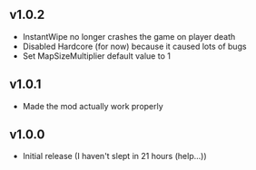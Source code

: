 ## v1.0.2

- InstantWipe no longer crashes the game on player death
- Disabled Hardcore (for now) because it caused lots of bugs
- Set MapSizeMultiplier default value to 1

## v1.0.1

- Made the mod actually work properly

## v1.0.0

- Initial release (I haven't slept in 21 hours (help...))
